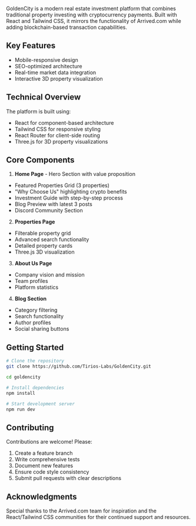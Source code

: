 GoldenCity is a modern real estate investment platform that combines traditional property investing with cryptocurrency payments. Built with React and Tailwind CSS, it mirrors the functionality of Arrived.com while adding blockchain-based transaction capabilities.

## Key Features

- Mobile-responsive design
- SEO-optimized architecture
- Real-time market data integration
- Interactive 3D property visualization

## Technical Overview

The platform is built using:

- React for component-based architecture
- Tailwind CSS for responsive styling
- React Router for client-side routing
- Three.js for 3D property visualizations

## Core Components

1. **Home Page** - Hero Section with value proposition

- Featured Properties Grid (3 properties)
- "Why Choose Us" highlighting crypto benefits
- Investment Guide with step-by-step process
- Blog Preview with latest 3 posts
- Discord Community Section

2. **Properties Page**

- Filterable property grid
- Advanced search functionality
- Detailed property cards
- Three.js 3D visualization

3. **About Us Page**

- Company vision and mission
- Team profiles
- Platform statistics

4. **Blog Section**

- Category filtering
- Search functionality
- Author profiles
- Social sharing buttons

## Getting Started

```bash
# Clone the repository
git clone https://github.com/Tirios-Labs/GoldenCity.git

cd goldencity

# Install dependencies
npm install

# Start development server
npm run dev
```

## Contributing

Contributions are welcome! Please:

1. Create a feature branch
2. Write comprehensive tests
3. Document new features
4. Ensure code style consistency
5. Submit pull requests with clear descriptions

## Acknowledgments

Special thanks to the Arrived.com team for inspiration and the React/Tailwind CSS communities for their continued support and resources.
